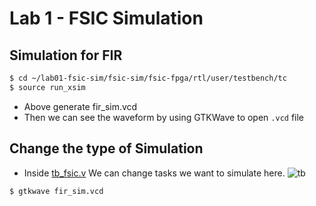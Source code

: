 # Lab 1 - FSIC Simulation

## Simulation for FIR

``` bash
$ cd ~/lab01-fsic-sim/fsic-sim/fsic-fpga/rtl/user/testbench/tc
$ source run_xsim
```
- Above generate fir_sim.vcd
- Then we can see the waveform by using GTKWave to open `.vcd` file

## Change the type of Simulation

- Inside [tb_fsic.v](https://github.com/vic9112/Advance_SOC/blob/main/lab01%20-%20fsic-sim/fsic_fpga/rtl/user/testbench/tb_fsic.v)
  We can change tasks we want to simulate here.
  ![tb](https://github.com/vic9112/Advance_SOC/assets/137171415/8ceb0493-1daa-49ac-b953-68c3e9f7fe72)

``` bash=
$ gtkwave fir_sim.vcd
```
